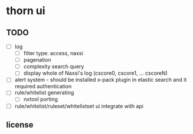 # thorn ui

## TODO
- [ ] log
  - [ ] filter type: access, naxsi
  - [ ] pagenation
  - [ ] complexity search query
  - [ ] display whole of Naxsi's log (cscore0, cscore1, ... cscoreN)
- [ ] alert system - should be installed x-pack plugin in elastic search and it required authentication
- [ ] rule/whitelist generating
  - [ ] nxtool porting
- [ ] rule/whitelist/ruleset/whitelistset ui integrate with api

## license
